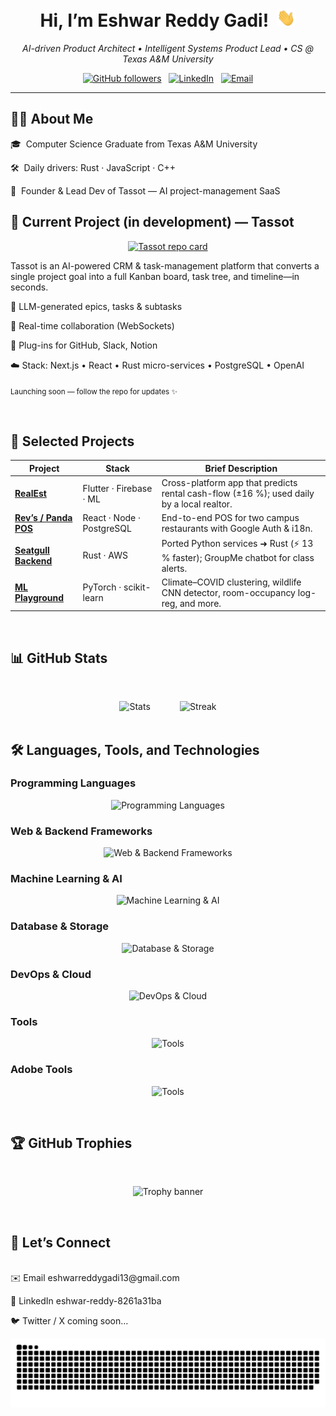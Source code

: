 
<h1 align="center">
  Hi, I’m <strong>Eshwar&nbsp;Reddy&nbsp;Gadi</strong>!&nbsp;
  <img src="https://raw.githubusercontent.com/ABSphreak/ABSphreak/master/gifs/Hi.gif" width="30" alt="wave">
</h1>

<p align="center"><em>AI-driven Product Architect • Intelligent Systems Product Lead • CS @ Texas&nbsp;A&amp;M University </em></p>

<p align="center">
  <a href="https://github.com/EshwarReddy13"><img src="https://img.shields.io/github/followers/EshwarReddy13?label=GitHub&style=social" alt="GitHub followers"></a>&nbsp;&nbsp;
  <a href="https://linkedin.com/in/eshwar-reddy-8261a31ba"><img src="https://img.shields.io/badge/Linked-In-blue?logo=linkedin&logoColor=white" alt="LinkedIn"></a>&nbsp;&nbsp;
  <a href="mailto:eshwarreddygadi13@gmail.com"><img src="https://img.shields.io/badge/Email-Me-d14836?logo=gmail&logoColor=white" alt="Email"></a>
</p>

---

## 🧑‍💻 About&nbsp;Me  

🎓  Computer Science Graduate from Texas A&M University

🛠  Daily drivers: Rust · JavaScript · C++ 

🚀  Founder & Lead Dev of Tassot — AI project-management SaaS
<br>
## 🚧 Current Project (in development) — Tassot
<p align="center"> <a href="https://github.com/EshwarReddy13/Tassot"> <img src="https://github-readme-stats.vercel.app/api/pin/?username=EshwarReddy13&repo=Tassot&theme=tokyonight&show_owner=true" alt="Tassot repo card"> </a> </p>
Tassot is an AI-powered CRM & task-management platform that converts a single project goal into a full Kanban board, task tree, and timeline—in seconds.

<br>


🔮 LLM-generated epics, tasks & subtasks

🤝 Real-time collaboration (WebSockets)

🧩 Plug-ins for GitHub, Slack, Notion

☁️ Stack: Next.js • React • Rust micro-services • PostgreSQL • OpenAI

<sub>Launching soon — follow the repo for updates ✨</sub>

<br>


## 📌 Selected Projects

| Project | Stack | Brief Description |
|---------|-------|-------------------|
| **[RealEst](https://github.com/Realest-TAMU-Capstone-Spring-2025/realest)** | Flutter · Firebase · ML | Cross-platform app that predicts rental cash-flow (±16 %); used daily by a local realtor. |
| **[Rev’s / Panda POS](https://github.com/CSCE331-Fall2024/project-3-team-4s)** | React · Node · PostgreSQL | End-to-end POS for two campus restaurants with Google Auth & i18n. |
| **[Seatgull Backend](https://github.com/EshwarReddy13/Seatgull-Backend)** | Rust · AWS | Ported Python services ➜ Rust (⚡ 13 % faster); GroupMe chatbot for class alerts. |
| **[ML Playground](https://github.com/EshwarReddy13/Machine-Learning-Projects)** | PyTorch · scikit-learn | Climate–COVID clustering, wildlife CNN detector, room-occupancy log-reg, and more. |

<br>

## 📊 GitHub Stats

<br>

<p align="center"> <img src="https://github-readme-stats.vercel.app/api?username=EshwarReddy13&show_icons=true&theme=tokyonight&include_all_commits=true" width="420" alt="Stats">&nbsp;&nbsp;&nbsp;&nbsp;&nbsp;&nbsp;&nbsp;&nbsp;&nbsp;&nbsp;&nbsp; <img src="https://github-readme-streak-stats.herokuapp.com/?user=EshwarReddy13&theme=tokyonight" width="410" alt="Streak"><br>

<br>

## 🛠️ Languages, Tools, and Technologies

### Programming Languages
<p align="center">
  <img src="https://skillicons.dev/icons?i=python,c,cs,cpp,java,js,ts,rust,go,swift,dart,zig&theme=dark" alt="Programming Languages">
</p>

### Web & Backend Frameworks
<p align="center">
  <img src="https://skillicons.dev/icons?i=react,angular,nodejs,django,fastapi,spring,nextjs,flask,express&theme=dark" alt="Web & Backend Frameworks">
</p>

### Machine Learning & AI
<p align="center">
  <img src="https://skillicons.dev/icons?i=tensorflow,pytorch,sklearn&theme=dark" alt="Machine Learning & AI">
</p>

### Database & Storage
<p align="center">
  <img src="https://skillicons.dev/icons?i=postgres,mongodb,redis,aws,mysql&theme=dark" alt="Database & Storage">
</p>

### DevOps & Cloud
<p align="center">
  <img src="https://skillicons.dev/icons?i=aws,gcp,docker,kubernetes,terraform,git,githubactions,jenkins&theme=dark" alt="DevOps & Cloud">
</p>

### Tools
<p align="center">
  <img src="https://skillicons.dev/icons?i=vscode,figma,linux,postman,jupyter,arch&theme=dark" alt="Tools">
</p>

### Adobe Tools
<p align="center">
  <img src="https://skillicons.dev/icons?i=ae,au,ai,ps,pr&theme=dark" alt="Tools">
</p>

<br>

## 🏆 GitHub Trophies 
<br>
<p align="center"> <img src="https://github-profile-trophy.vercel.app/?username=EshwarReddy13&theme=tokyonight&margin-w=10&title=Commit,Stars,Followers,Repositories,PullRequest" alt="Trophy banner"> </p>
<br>

## 🤝 Let’s Connect
<br>
✉️ Email	eshwarreddygadi13@gmail.com <br>

💼 LinkedIn	eshwar-reddy-8261a31ba <br>

🐦 Twitter / X	coming soon…
<br>
<p align="center"> <img src="https://raw.githubusercontent.com/platane/snk/output/github-contribution-grid-snake-dark.svg" alt="Snake animation"> </p>

